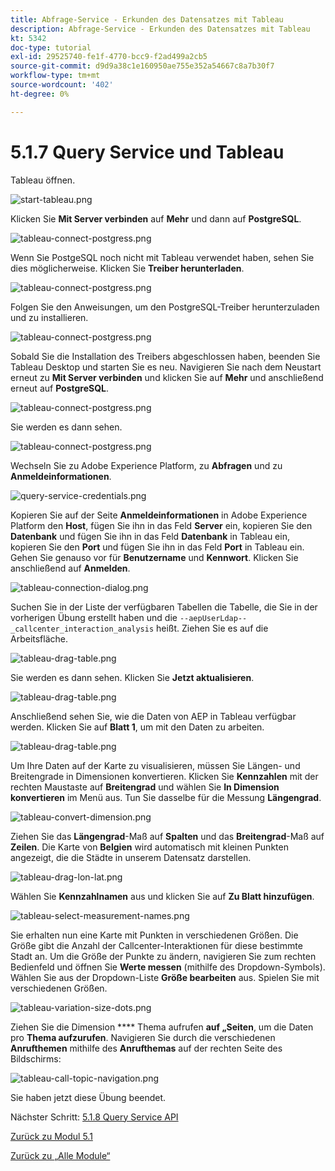 ```yaml
---
title: Abfrage-Service - Erkunden des Datensatzes mit Tableau
description: Abfrage-Service - Erkunden des Datensatzes mit Tableau
kt: 5342
doc-type: tutorial
exl-id: 29525740-fe1f-4770-bcc9-f2ad499a2cb5
source-git-commit: d9d9a38c1e160950ae755e352a54667c8a7b30f7
workflow-type: tm+mt
source-wordcount: '402'
ht-degree: 0%

---
```


# 5.1.7 Query Service und Tableau

Tableau öffnen.

![start-tableau.png](./images/starttableau.png)

Klicken Sie **Mit Server verbinden** auf **Mehr** und dann auf **PostgreSQL**.

![tableau-connect-postgress.png](./images/tableauconnectpostgress.png)

Wenn Sie PostgeSQL noch nicht mit Tableau verwendet haben, sehen Sie dies möglicherweise. Klicken Sie **Treiber herunterladen**.

![tableau-connect-postgress.png](./images/tableauconnectpostgress1.png)

Folgen Sie den Anweisungen, um den PostgreSQL-Treiber herunterzuladen und zu installieren.

![tableau-connect-postgress.png](./images/tableauconnectpostgress2.png)

Sobald Sie die Installation des Treibers abgeschlossen haben, beenden Sie Tableau Desktop und starten Sie es neu. Navigieren Sie nach dem Neustart erneut zu **Mit Server verbinden** und klicken Sie auf **Mehr** und anschließend erneut auf **PostgreSQL**.

![tableau-connect-postgress.png](./images/tableauconnectpostgress.png)

Sie werden es dann sehen.

![tableau-connect-postgress.png](./images/tableauconnectpostgress3.png)

Wechseln Sie zu Adobe Experience Platform, zu **Abfragen** und zu **Anmeldeinformationen**.

![query-service-credentials.png](./images/queryservicecredentials.png)

Kopieren Sie auf der Seite **Anmeldeinformationen** in Adobe Experience Platform den **Host**, fügen Sie ihn in das Feld **Server** ein, kopieren Sie den **Datenbank** und fügen Sie ihn in das Feld **Datenbank** in Tableau ein, kopieren Sie den **Port** und fügen Sie ihn in das Feld **Port** in Tableau ein. Gehen Sie genauso vor für **Benutzername** und **Kennwort**. Klicken Sie anschließend auf **Anmelden**.

![tableau-connection-dialog.png](./images/tableauconnectiondialog.png)

Suchen Sie in der Liste der verfügbaren Tabellen die Tabelle, die Sie in der vorherigen Übung erstellt haben und die `--aepUserLdap--_callcenter_interaction_analysis` heißt. Ziehen Sie es auf die Arbeitsfläche.

![tableau-drag-table.png](./images/tableaudragtable.png)

Sie werden es dann sehen. Klicken Sie **Jetzt aktualisieren**.

![tableau-drag-table.png](./images/tableaudragtable1.png)

Anschließend sehen Sie, wie die Daten von AEP in Tableau verfügbar werden. Klicken Sie auf **Blatt 1**, um mit den Daten zu arbeiten.

![tableau-drag-table.png](./images/tableaudragtable2.png)

Um Ihre Daten auf der Karte zu visualisieren, müssen Sie Längen- und Breitengrade in Dimensionen konvertieren. Klicken Sie **Kennzahlen** mit der rechten Maustaste auf **Breitengrad** und wählen Sie **In Dimension konvertieren** im Menü aus. Tun Sie dasselbe für die Messung **Längengrad**.

![tableau-convert-dimension.png](./images/tableauconvertdimension.png)

Ziehen Sie das **Längengrad**-Maß auf **Spalten** und das **Breitengrad**-Maß auf **Zeilen**. Die Karte von **Belgien** wird automatisch mit kleinen Punkten angezeigt, die die Städte in unserem Datensatz darstellen.

![tableau-drag-lon-lat.png](./images/tableaudraglonlat.png)

Wählen Sie **Kennzahlnamen** aus und klicken Sie auf **Zu Blatt hinzufügen**.

![tableau-select-measurement-names.png](./images/selectmeasurenames.png)

Sie erhalten nun eine Karte mit Punkten in verschiedenen Größen. Die Größe gibt die Anzahl der Callcenter-Interaktionen für diese bestimmte Stadt an. Um die Größe der Punkte zu ändern, navigieren Sie zum rechten Bedienfeld und öffnen Sie **Werte messen** (mithilfe des Dropdown-Symbols). Wählen Sie aus der Dropdown-Liste **Größe bearbeiten** aus. Spielen Sie mit verschiedenen Größen.

![tableau-variation-size-dots.png](./images/tableauvarysizedots.png)

Ziehen Sie die Dimension **** Thema aufrufen **auf „Seiten**, um die Daten pro **Thema aufzurufen**. Navigieren Sie durch die verschiedenen **Anrufthemen** mithilfe des **Anrufthemas** auf der rechten Seite des Bildschirms:

![tableau-call-topic-navigation.png](./images/tableaucalltopicnavigation.png)

Sie haben jetzt diese Übung beendet.

Nächster Schritt: [5.1.8 Query Service API](./ex8.md)

[Zurück zu Modul 5.1](./query-service.md)

[Zurück zu „Alle Module“](../../../overview.md)
